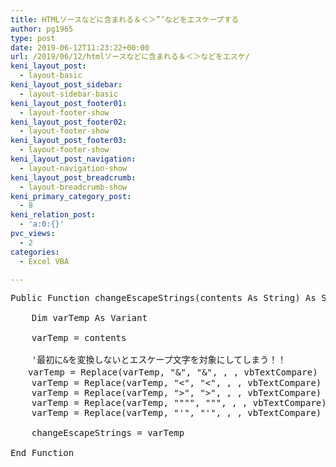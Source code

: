 ```yaml
---
title: HTMLソースなどに含まれる＆＜＞”’などをエスケープする
author: pg1965
type: post
date: 2019-06-12T11:23:22+00:00
url: /2019/06/12/htmlソースなどに含まれる＆＜＞などをエスケ/
keni_layout_post:
  - layout-basic
keni_layout_post_sidebar:
  - layout-sidebar-basic
keni_layout_post_footer01:
  - layout-footer-show
keni_layout_post_footer02:
  - layout-footer-show
keni_layout_post_footer03:
  - layout-footer-show
keni_layout_post_navigation:
  - layout-navigation-show
keni_layout_post_breadcrumb:
  - layout-breadcrumb-show
keni_primary_category_post:
  - 8
keni_relation_post:
  - 'a:0:{}'
pvc_views:
  - 2
categories:
  - Excel VBA

---
```

<pre class="lang:vb decode:true ">Public Function changeEscapeStrings(contents As String) As String

    Dim varTemp As Variant
    
    varTemp = contents
  
    '最初に&を変換しないとエスケープ文字を対象にしてしまう！！
　　varTemp = Replace(varTemp, "&", "&amp;", , , vbTextCompare)
    varTemp = Replace(varTemp, "&lt;", "&lt;", , , vbTextCompare)
    varTemp = Replace(varTemp, "&gt;", "&gt;", , , vbTextCompare)
    varTemp = Replace(varTemp, """", "&quot;", , , vbTextCompare)
    varTemp = Replace(varTemp, "'", "&apos;", , , vbTextCompare)
    
    changeEscapeStrings = varTemp
    
End Function</pre>

&nbsp;